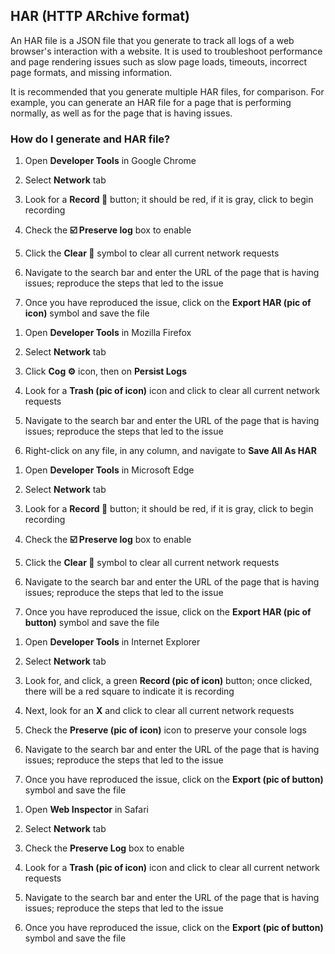## HAR (HTTP ARchive format)

An HAR file is a JSON file that you generate to track all logs of a web browser's interaction with a website. It is used to troubleshoot performance and page rendering issues such as slow page loads, timeouts, incorrect page formats, and missing information.

It is recommended that you generate multiple HAR files, for comparison. For example, you can generate an HAR file for a page that is performing normally, as well as for the page that is having issues.

### How do I generate and HAR file?

<TabList>

<Tab title="Chrome" id="chrome" active={true}>

1. Open **Developer Tools** in Google Chrome

1. Select **Network** tab

1. Look for a **Record 🔴** button; it should be red, if it is gray, click to begin recording

1. Check the **☑️ Preserve log** box to enable

1. Click the **Clear 🚫** symbol to clear all current network requests

1. Navigate to the search bar and enter the URL of the page that is having issues; reproduce the steps that led to the issue

1. Once you have reproduced the issue, click on the **Export HAR (pic of icon)** symbol and save the file

</Tab>

<Tab title="Firefox" id="firefox">

1. Open **Developer Tools** in Mozilla Firefox

1. Select **Network** tab

1. Click **Cog ⚙️** icon, then on **Persist Logs**

1. Look for a **Trash (pic of icon)** icon and click to clear all current network requests

1. Navigate to the search bar and enter the URL of the page that is having issues; reproduce the steps that led to the issue

1. Right-click on any file, in any column, and navigate to **Save All As HAR**

</Tab>

<Tab title="Edge" id="edge">

1. Open **Developer Tools** in Microsoft Edge

1. Select **Network** tab

1. Look for a **Record 🔴** button; it should be red, if it is gray, click to begin recording

1. Check the **☑️ Preserve log** box to enable

1. Click the **Clear 🚫** symbol to clear all current network requests

1. Navigate to the search bar and enter the URL of the page that is having issues; reproduce the steps that led to the issue

1. Once you have reproduced the issue, click on the **Export HAR (pic of button)** symbol and save the file

</Tab>

<Tab title="Explorer" id="explorer">

1. Open **Developer Tools** in Internet Explorer

1. Select **Network** tab

1. Look for, and click, a green **Record (pic of icon)** button; once clicked, there will be a red square to indicate it is recording

1. Next, look for an **X** and click to clear all current network requests

1. Check the **Preserve (pic of icon)** icon to preserve your console logs

1. Navigate to the search bar and enter the URL of the page that is having issues; reproduce the steps that led to the issue

1. Once you have reproduced the issue, click on the **Export (pic of button)** symbol and save the file

</Tab>

<Tab title="Safari" id="safari">

1. Open **Web Inspector** in Safari

1. Select **Network** tab

1. Check the **Preserve Log** box to enable

1. Look for a **Trash (pic of icon)** icon and click to clear all current network requests

1. Navigate to the search bar and enter the URL of the page that is having issues; reproduce the steps that led to the issue

1. Once you have reproduced the issue, click on the **Export (pic of button)** symbol and save the file

</Tab>

</TabList>

